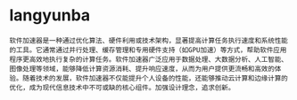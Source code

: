 # langyunba
    软件加速器是一种通过优化算法、硬件利用或技术架构，显著提高计算任务执行速度和系统性能的工具。它通常通过并行处理、缓存管理和专用硬件支持（如GPU加速）等方式，帮助软件应用程序更高效地执行复杂的计算任务。软件加速器广泛应用于数据处理、大数据分析、人工智能、图像处理等领域，能够降低计算资源消耗、提升响应速度，从而为用户提供更流畅和高效的体验。随着技术的发展，软件加速器不仅能提升个人设备的性能，还能够推动云计算和边缘计算的优化，成为现代信息技术中不可或缺的核心组件。加强设计理念，追求创新。